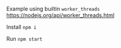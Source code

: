 Example using builtin `worker_threads` https://nodejs.org/api/worker_threads.html

Install `npm i`

Run `npm start`